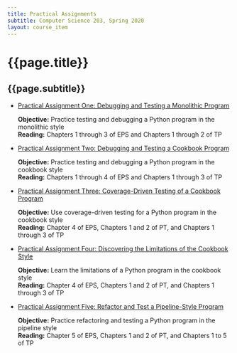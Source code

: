 ```yaml
---
title: Practical Assignments
subtitle: Computer Science 203, Spring 2020
layout: course_item
---
```


# {{page.title}}
## {{page.subtitle}}

<ul>

<li><a href="https://github.com/Allegheny-Computer-Science-203-S2020/cs203-S2020-sheets/releases/download/cs203S2020-sheets-7.0.0/cs203S2020_practical01.pdf">Practical Assignment One: Debugging and Testing a Monolithic Program</a> <p><b>Objective:</b> Practice testing and debugging a Python program in the monolithic style<br><b>Reading:</b> Chapters 1 through 3 of EPS and Chapters 1 through 2 of TP</p>

<li><a href="https://github.com/Allegheny-Computer-Science-203-S2020/cs203-S2020-sheets/releases/download/cs203S2020-sheets-7.0.0/cs203S2020_practical02.pdf">Practical Assignment Two: Debugging and Testing a Cookbook Program</a> <p><b>Objective:</b> Practice testing and debugging a Python program in the cookbook style<br><b>Reading:</b> Chapters 1 through 4 of EPS and Chapters 1 through 3 of TP</p>

<li><a href="https://github.com/Allegheny-Computer-Science-203-S2020/cs203-S2020-sheets/releases/download/cs203S2020-sheets-7.0.0/cs203S2020_practical03.pdf">Practical Assignment Three: Coverage-Driven Testing of a Cookbook Program</a> <p><b>Objective:</b> Use coverage-driven testing for a Python program in the cookbook style<br><b>Reading:</b> Chapter 4 of EPS, Chapters 1 and 2 of PT, and Chapters 1 through 3 of TP</p>

<li><a href="https://github.com/Allegheny-Computer-Science-203-S2020/cs203-S2020-sheets/releases/download/cs203S2020-sheets-7.0.0/cs203S2020_practical04.pdf">Practical Assignment Four: Discovering the Limitations of the Cookbook Style</a> <p><b>Objective:</b> Learn the limitations of a Python program in the cookbook style<br><b>Reading:</b> Chapter 4 of EPS, Chapters 1 and 2 of PT, and Chapters 1 through 3 of TP</p>

<li><a href="https://github.com/Allegheny-Computer-Science-203-S2020/cs203-S2020-sheets/releases/download/8.0.2/cs203S2020_practical05.pdf">Practical Assignment Five: Refactor and Test a Pipeline-Style Program</a> <p><b>Objective:</b> Practice refactoring and testing a Python program in the pipeline style<br><b>Reading:</b> Chapter 5 of EPS, Chapters 1 and 2 of PT, and Chapters 1 to 5 of TP</p>

</ul>
